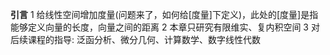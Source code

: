 **引言**
1 给线性空间增加度量(问题来了，如何给[度量]下定义)，此处的[度量]是指能够定义向量的长度，向量之间的距离
2 本章只研究有限维实、复内积空间
3 对后续课程的指导: 泛函分析、微分几何、计算数学、数字线性代数
